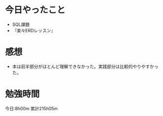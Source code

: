 # 今日やったこと
* SQL課題
* 『楽々ERDレッスン』

# 感想
* 本は前半部分がほとんど理解できなかった。実践部分は比較的やりやすかった。

# 勉強時間
今日:8h00m
累計215h05m
